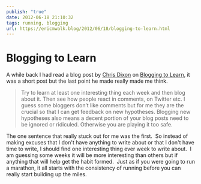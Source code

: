 ```yaml
---
publish: "true"
date: 2012-06-18 21:10:32
tags: running, blogging
url: https://ericmwalk.blog/2012/06/18/blogging-to-learn.html
---
```


# Blogging to Learn

A while back I had read a blog post by [Chris Dixon](https://twitter.com/#!/cdixon) on [Blogging to Learn](http://cdixon.org/2012/05/10/blogging-to-learn/), it was a short post but the last point he made really made me think.

>Try to learn at least one interesting thing each week and then blog about it. Then see how people react in comments, on Twitter etc. I guess some bloggers don’t like comments but for me they are the crucial so that I can get feedback on new hypotheses. Blogging new hypotheses also means a decent portion of your blog posts need to be ignored or ridiculed. Otherwise you are playing it too safe.

The one sentence that really stuck out for me was the first.  So instead of making excuses that I don't have anything to write about or that I don't have time to write, I should find one interesting thing ever week to write about.  I am guessing some weeks it will be more interesting than others but if anything that will help get the habit formed.  Just as if you were going to run a marathon, it all starts with the consistency of running before you can really start building up the miles.
